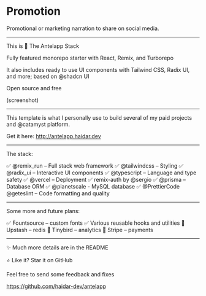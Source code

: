 # Promotion

Promotional or marketing narration to share on social media.

---

This is 🦌 The Antelapp Stack

Fully featured monorepo starter with React, Remix, and Turborepo

It also includes ready to use UI components with Tailwind CSS, Radix UI, and more; based on @shadcn UI

Open source and free

(screenshot)

---

This template is what I personally use to build several of my paid projects and @catamyst platform.

Get it here: http://antelapp.haidar.dev

---

The stack:

✅ @remix_run – Full stack web framework
✅ @tailwindcss – Styling
✅ @radix_ui – Interactive UI components
✅ @typescript – Language and type safety
✅ @vercel – Deployment
✅ remix-auth by @sergio
✅ @prisma – Database ORM
✅ @planetscale - MySQL database
✅ @PrettierCode @geteslint – Code formatting and quality

---

Some more and future plans:

✅ Fountsource – custom fonts
✅ Various reusable hooks and utilities
🚧 Upstash – redis
🚧 Tinybird – analytics
🚧 Stripe – payments

---

✨ Much more details are in the README

⭐ Like it? Star it on GitHub

Feel free to send some feedback and fixes

https://github.com/haidar-dev/antelapp
